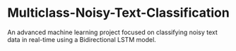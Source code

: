 # Multiclass-Noisy-Text-Classification
An advanced machine learning project focused on classifying noisy text data in real-time using a Bidirectional LSTM model.
